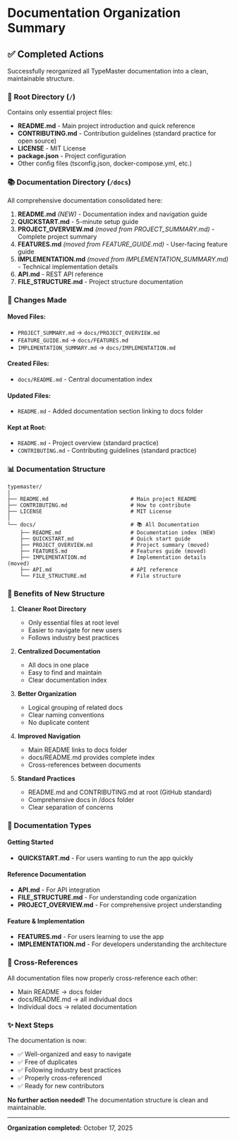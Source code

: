 # Documentation Organization Summary

## ✅ Completed Actions

Successfully reorganized all TypeMaster documentation into a clean, maintainable structure.

### 📁 Root Directory (`/`)

Contains only essential project files:

- **README.md** - Main project introduction and quick reference
- **CONTRIBUTING.md** - Contribution guidelines (standard practice for open source)
- **LICENSE** - MIT License
- **package.json** - Project configuration
- Other config files (tsconfig.json, docker-compose.yml, etc.)

### 📚 Documentation Directory (`/docs`)

All comprehensive documentation consolidated here:

1. **README.md** _(NEW)_ - Documentation index and navigation guide
2. **QUICKSTART.md** - 5-minute setup guide
3. **PROJECT_OVERVIEW.md** _(moved from PROJECT_SUMMARY.md)_ - Complete project summary
4. **FEATURES.md** _(moved from FEATURE_GUIDE.md)_ - User-facing feature guide
5. **IMPLEMENTATION.md** _(moved from IMPLEMENTATION_SUMMARY.md)_ - Technical implementation details
6. **API.md** - REST API reference
7. **FILE_STRUCTURE.md** - Project structure documentation

### 🔄 Changes Made

#### Moved Files:

- `PROJECT_SUMMARY.md` → `docs/PROJECT_OVERVIEW.md`
- `FEATURE_GUIDE.md` → `docs/FEATURES.md`
- `IMPLEMENTATION_SUMMARY.md` → `docs/IMPLEMENTATION.md`

#### Created Files:

- `docs/README.md` - Central documentation index

#### Updated Files:

- `README.md` - Added documentation section linking to docs folder

#### Kept at Root:

- `README.md` - Project overview (standard practice)
- `CONTRIBUTING.md` - Contributing guidelines (standard practice)

### 📊 Documentation Structure

```
typemaster/
│
├── README.md                          # Main project README
├── CONTRIBUTING.md                    # How to contribute
├── LICENSE                            # MIT License
│
└── docs/                              # 📚 All Documentation
    ├── README.md                      # Documentation index (NEW)
    ├── QUICKSTART.md                  # Quick start guide
    ├── PROJECT_OVERVIEW.md            # Project summary (moved)
    ├── FEATURES.md                    # Features guide (moved)
    ├── IMPLEMENTATION.md              # Implementation details (moved)
    ├── API.md                         # API reference
    └── FILE_STRUCTURE.md              # File structure
```

### 🎯 Benefits of New Structure

1. **Cleaner Root Directory**
   - Only essential files at root level
   - Easier to navigate for new users
   - Follows industry best practices

2. **Centralized Documentation**
   - All docs in one place
   - Easy to find and maintain
   - Clear documentation index

3. **Better Organization**
   - Logical grouping of related docs
   - Clear naming conventions
   - No duplicate content

4. **Improved Navigation**
   - Main README links to docs folder
   - docs/README.md provides complete index
   - Cross-references between documents

5. **Standard Practices**
   - README.md and CONTRIBUTING.md at root (GitHub standard)
   - Comprehensive docs in /docs folder
   - Clear separation of concerns

### 📝 Documentation Types

#### Getting Started

- **QUICKSTART.md** - For users wanting to run the app quickly

#### Reference Documentation

- **API.md** - For API integration
- **FILE_STRUCTURE.md** - For understanding code organization
- **PROJECT_OVERVIEW.md** - For comprehensive project understanding

#### Feature & Implementation

- **FEATURES.md** - For users learning to use the app
- **IMPLEMENTATION.md** - For developers understanding the architecture

### 🔗 Cross-References

All documentation files now properly cross-reference each other:

- Main README → docs folder
- docs/README.md → all individual docs
- Individual docs → related documentation

### ✨ Next Steps

The documentation is now:

- ✅ Well-organized and easy to navigate
- ✅ Free of duplicates
- ✅ Following industry best practices
- ✅ Properly cross-referenced
- ✅ Ready for new contributors

**No further action needed!** The documentation structure is clean and maintainable.

---

**Organization completed:** October 17, 2025
